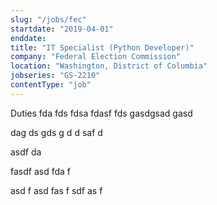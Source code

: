 ```yaml
---
slug: "/jobs/fec"
startdate: "2019-04-01"
enddate:
title: "IT Specialist (Python Developer)"
company: "Federal Election Commission"
location: "Washington, District of Columbia"
jobseries: "GS-2210"
contentType: "job"
---
```





Duties
fda
fds
fdsa
fdasf
fds
gasdgsad
gasd

dag
ds
gds
g
d
d
saf
d

asdf
da




fasdf
asd
fda
f

asd
f
asd
fas
f
sdf
as
f

